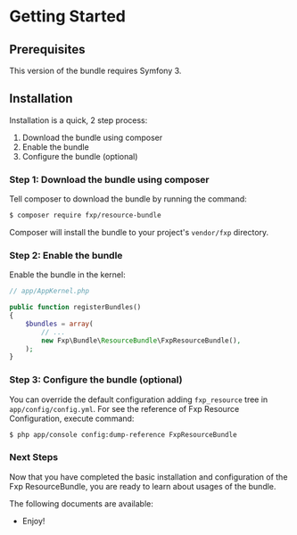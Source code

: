 Getting Started
===============

## Prerequisites

This version of the bundle requires Symfony 3.

## Installation

Installation is a quick, 2 step process:

1. Download the bundle using composer
2. Enable the bundle
3. Configure the bundle (optional)

### Step 1: Download the bundle using composer

Tell composer to download the bundle by running the command:

```bash
$ composer require fxp/resource-bundle
```

Composer will install the bundle to your project's `vendor/fxp` directory.

### Step 2: Enable the bundle

Enable the bundle in the kernel:

```php
// app/AppKernel.php

public function registerBundles()
{
    $bundles = array(
        // ...
        new Fxp\Bundle\ResourceBundle\FxpResourceBundle(),
    );
}
```

### Step 3: Configure the bundle (optional)

You can override the default configuration adding `fxp_resource` tree in `app/config/config.yml`.
For see the reference of Fxp Resource Configuration, execute command:

```bash
$ php app/console config:dump-reference FxpResourceBundle
```

### Next Steps

Now that you have completed the basic installation and configuration of the
Fxp ResourceBundle, you are ready to learn about usages of the bundle.

The following documents are available:

- Enjoy!
